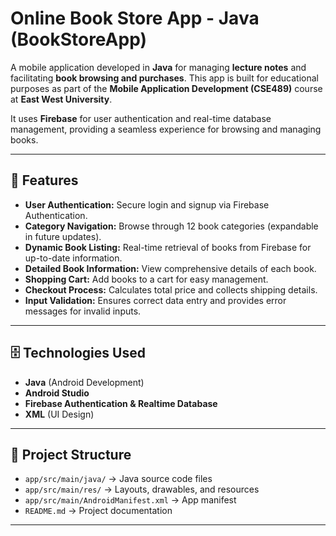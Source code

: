 # Online Book Store App - Java (BookStoreApp)

A mobile application developed in **Java** for managing **lecture notes** and facilitating **book browsing and purchases**. This app is built for educational purposes as part of the **Mobile Application Development (CSE489)** course at **East West University**.  

It uses **Firebase** for user authentication and real-time database management, providing a seamless experience for browsing and managing books.

---

## 📌 Features
- **User Authentication:** Secure login and signup via Firebase Authentication.
- **Category Navigation:** Browse through 12 book categories (expandable in future updates).
- **Dynamic Book Listing:** Real-time retrieval of books from Firebase for up-to-date information.
- **Detailed Book Information:** View comprehensive details of each book.
- **Shopping Cart:** Add books to a cart for easy management.
- **Checkout Process:** Calculates total price and collects shipping details.
- **Input Validation:** Ensures correct data entry and provides error messages for invalid inputs.

---

## 🗄️ Technologies Used
- **Java** (Android Development)
- **Android Studio**
- **Firebase Authentication & Realtime Database**
- **XML** (UI Design)

---

## 📂 Project Structure
- `app/src/main/java/` → Java source code files
- `app/src/main/res/` → Layouts, drawables, and resources
- `app/src/main/AndroidManifest.xml` → App manifest
- `README.md` → Project documentation

---

